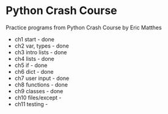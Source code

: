 # Python Crash Course
Practice programs from Python Crash Course by Eric Matthes
- ch1 start - done
- ch2 var, types - done
- ch3 intro lists - done
- ch4 lists - done
- ch5 if - done
- ch6 dict - done
- ch7 user input - done
- ch8 functions - done
- ch9 classes - done
- ch10 files/except - 
- ch11 testing - 
